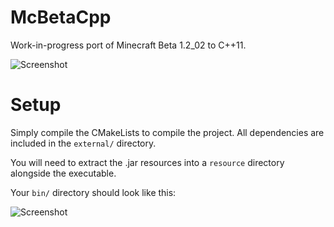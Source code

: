 # McBetaCpp
Work-in-progress port of Minecraft Beta 1.2_02 to C++11.

![Screenshot](https://github.com/McBetaCpp/McBetaCpp/blob/main/img/Screenshot.png?raw=true)

# Setup
Simply compile the CMakeLists to compile the project. All dependencies are included in the `external/` directory.


You will need to extract the .jar resources into a `resource` directory alongside the executable.

Your `bin/` directory should look like this:

![Screenshot](https://github.com/McBetaCpp/McBetaCpp/blob/main/img/Bin.png?raw=true)
